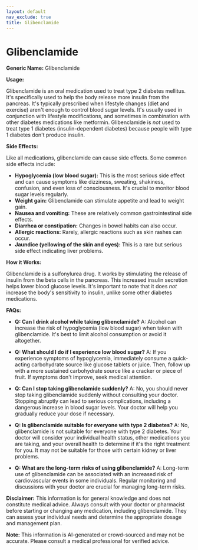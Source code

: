 ```yaml
---
layout: default
nav_exclude: true
title: Glibenclamide
---
```


# Glibenclamide

**Generic Name:** Glibenclamide

**Usage:**

Glibenclamide is an oral medication used to treat type 2 diabetes mellitus.  It's specifically used to help the body release more insulin from the pancreas.  It's typically prescribed when lifestyle changes (diet and exercise) aren't enough to control blood sugar levels.  It's usually used in conjunction with lifestyle modifications, and sometimes in combination with other diabetes medications like metformin.  Glibenclamide is *not* used to treat type 1 diabetes (insulin-dependent diabetes) because people with type 1 diabetes don't produce insulin.

**Side Effects:**

Like all medications, glibenclamide can cause side effects.  Some common side effects include:

* **Hypoglycemia (low blood sugar):** This is the most serious side effect and can cause symptoms like dizziness, sweating, shakiness, confusion, and even loss of consciousness.  It's crucial to monitor blood sugar levels regularly.
* **Weight gain:** Glibenclamide can stimulate appetite and lead to weight gain.
* **Nausea and vomiting:** These are relatively common gastrointestinal side effects.
* **Diarrhea or constipation:**  Changes in bowel habits can also occur.
* **Allergic reactions:**  Rarely, allergic reactions such as skin rashes can occur.
* **Jaundice (yellowing of the skin and eyes):** This is a rare but serious side effect indicating liver problems.

**How it Works:**

Glibenclamide is a sulfonylurea drug. It works by stimulating the release of insulin from the beta cells in the pancreas. This increased insulin secretion helps lower blood glucose levels.  It's important to note that it does *not* increase the body's sensitivity to insulin, unlike some other diabetes medications.


**FAQs:**

* **Q: Can I drink alcohol while taking glibenclamide?** A: Alcohol can increase the risk of hypoglycemia (low blood sugar) when taken with glibenclamide.  It's best to limit alcohol consumption or avoid it altogether.

* **Q: What should I do if I experience low blood sugar?** A: If you experience symptoms of hypoglycemia, immediately consume a quick-acting carbohydrate source like glucose tablets or juice.  Then, follow up with a more sustained carbohydrate source like a cracker or piece of fruit.  If symptoms don't improve, seek medical attention.

* **Q: Can I stop taking glibenclamide suddenly?** A: No, you should never stop taking glibenclamide suddenly without consulting your doctor.  Stopping abruptly can lead to serious complications, including a dangerous increase in blood sugar levels.  Your doctor will help you gradually reduce your dose if necessary.

* **Q: Is glibenclamide suitable for everyone with type 2 diabetes?** A: No, glibenclamide is not suitable for everyone with type 2 diabetes.  Your doctor will consider your individual health status, other medications you are taking, and your overall health to determine if it's the right treatment for you.  It may not be suitable for those with certain kidney or liver problems.

* **Q: What are the long-term risks of using glibenclamide?** A: Long-term use of glibenclamide can be associated with an increased risk of cardiovascular events in some individuals.  Regular monitoring and discussions with your doctor are crucial for managing long-term risks.


**Disclaimer:** This information is for general knowledge and does not constitute medical advice.  Always consult with your doctor or pharmacist before starting or changing any medication, including glibenclamide.  They can assess your individual needs and determine the appropriate dosage and management plan.


**Note:** This information is AI-generated or crowd-sourced and may not be accurate. Please consult a medical professional for verified advice.